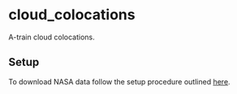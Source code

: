 # cloud_colocations
A-train cloud colocations.
## Setup
To download NASA data follow the setup procedure outlined [here](https://disc.gsfc.nasa.gov/data-access).
